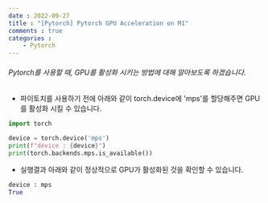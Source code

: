 ```yaml
---
date : 2022-09-27
title : "[Pytorch] Pytorch GPU Acceleration on M1"
comments : true
categories :
    - Pytorch
---
```


###### Pytorch를 사용할 때, GPU를 활성화 시키는 방법에 대해 알아보도록 하겠습니다.

* 파이토치를 사용하기 전에 아래와 같이 torch.device에 'mps'를 할당해주면 GPU를 활성화 시킬 수 있습니다.
```python
import torch

device = torch.device('mps')
print(f"device : {device}")
print(torch.backends.mps.is_available())
```

* 실행결과 아래와 같이 정상적으로 GPU가 활성화된 것을 확인할 수 있습니다.
```python
device : mps
True
```